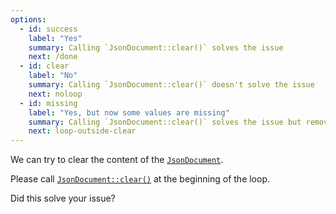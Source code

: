 ```yaml
---
options:
  - id: success
    label: "Yes"
    summary: Calling `JsonDocument::clear()` solves the issue
    next: /done
  - id: clear
    label: "No"
    summary: Calling `JsonDocument::clear()` doesn't solve the issue
    next: noloop
  - id: missing
    label: "Yes, but now some values are missing"
    summary: Calling `JsonDocument::clear()` solves the issue but removes other values
    next: loop-outside-clear
---
```


We can try to clear the content of the [`JsonDocument`](/v6/api/jsondocument/).

Please call [`JsonDocument::clear()`](/v6/api/jsondocument/clear/) at the beginning of the loop.

Did this solve your issue?